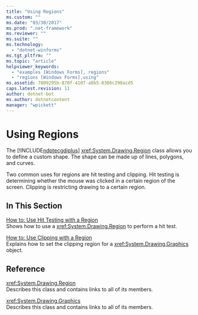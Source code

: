 ```yaml
---
title: "Using Regions"
ms.custom: ""
ms.date: "03/30/2017"
ms.prod: ".net-framework"
ms.reviewer: ""
ms.suite: ""
ms.technology: 
  - "dotnet-winforms"
ms.tgt_pltfrm: ""
ms.topic: "article"
helpviewer_keywords: 
  - "examples [Windows Forms], regions"
  - "regions [Windows Forms],using"
ms.assetid: 7809295b-870f-4107-a8b5-8386c298acd5
caps.latest.revision: 11
author: dotnet-bot
ms.author: dotnetcontent
manager: "wpickett"
---
```

# Using Regions
The [!INCLUDE[ndptecgdiplus](../../../../includes/ndptecgdiplus-md.md)] <xref:System.Drawing.Region> class allows you to define a custom shape. The shape can be made up of lines, polygons, and curves.  
  
 Two common uses for regions are hit testing and clipping. Hit testing is determining whether the mouse was clicked in a certain region of the screen. Clipping is restricting drawing to a certain region.  
  
## In This Section  
 [How to: Use Hit Testing with a Region](../../../../docs/framework/winforms/advanced/how-to-use-hit-testing-with-a-region.md)  
 Shows how to use a <xref:System.Drawing.Region> to perform a hit test.  
  
 [How to: Use Clipping with a Region](../../../../docs/framework/winforms/advanced/how-to-use-clipping-with-a-region.md)  
 Explains how to set the clipping region for a <xref:System.Drawing.Graphics> object.  
  
## Reference  
 <xref:System.Drawing.Region>  
 Describes this class and contains links to all of its members.  
  
 <xref:System.Drawing.Graphics>  
 Describes this class and contains links to all of its members.
